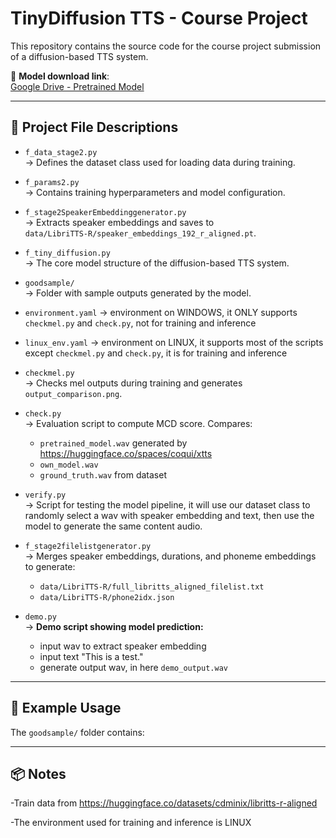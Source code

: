 # TinyDiffusion TTS - Course Project

This repository contains the source code for the course project submission of a diffusion-based TTS system.

🔗 **Model download link**:  
[Google Drive - Pretrained Model](https://drive.google.com/file/d/1gUqYsrUeWjk0uS7LIGd_6JhSwW5LV1Yu/view?usp=sharing)

---

## 📂 Project File Descriptions

- `f_data_stage2.py`  
  → Defines the dataset class used for loading data during training.

- `f_params2.py`  
  → Contains training hyperparameters and model configuration.

- `f_stage2SpeakerEmbeddinggenerator.py`  
  → Extracts speaker embeddings and saves to  
  `data/LibriTTS-R/speaker_embeddings_192_r_aligned.pt`.

- `f_tiny_diffusion.py`  
  → The core model structure of the diffusion-based TTS system.

- `goodsample/`  
  → Folder with sample outputs generated by the model.

- `environment.yaml`
  → environment on WINDOWS, it ONLY supports `checkmel.py` and `check.py`, not for training and inference

- `linux_env.yaml`
  → environment on LINUX, it supports most of the scripts except `checkmel.py` and `check.py`, it is for training and inference

- `checkmel.py`  
  → Checks mel outputs during training and generates `output_comparison.png`.

- `check.py`  
  → Evaluation script to compute MCD score. Compares:
  - `pretrained_model.wav` generated by https://huggingface.co/spaces/coqui/xtts
  - `own_model.wav` 
  - `ground_truth.wav` from dataset

- `verify.py`  
  → Script for testing the model pipeline, it will use our dataset class to randomly select a wav with speaker embedding and text, then use the model to generate the same content audio.

- `f_stage2filelistgenerator.py`  
  → Merges speaker embeddings, durations, and phoneme embeddings  
     to generate:
  - `data/LibriTTS-R/full_libritts_aligned_filelist.txt`  
  - `data/LibriTTS-R/phone2idx.json`

- `demo.py`  
  → **Demo script showing model prediction:**
  - input wav to extract speaker embedding
  - input text "This is a test."
  - generate output wav, in here `demo_output.wav`
---

## 🧪 Example Usage

The `goodsample/` folder contains:

---

## 📦  Notes

-Train data from https://huggingface.co/datasets/cdminix/libritts-r-aligned

-The environment used for training and inference is LINUX


